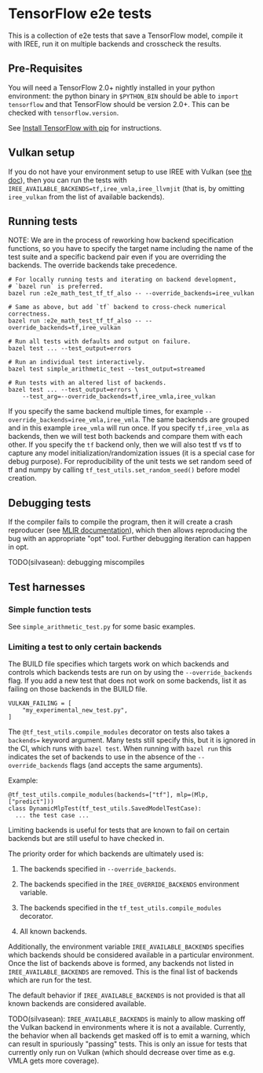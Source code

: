 # TensorFlow e2e tests

This is a collection of e2e tests that save a TensorFlow model, compile it with
IREE, run it on multiple backends and crosscheck the results.

## Pre-Requisites

You will need a TensorFlow 2.0+ nightly installed in your python environment:
the python binary in `$PYTHON_BIN` should be able to `import tensorflow` and
that TensorFlow should be version 2.0+. This can be checked with
`tensorflow.version`.

See [Install TensorFlow with pip](https://www.tensorflow.org/install/pip) for
instructions.

## Vulkan setup

If you do not have your environment setup to use IREE with Vulkan (see
[the doc](../../../docs/vulkan_and_spirv.md)), then you can run the tests with
`IREE_AVAILABLE_BACKENDS=tf,iree_vmla,iree_llvmjit` (that is, by omitting
`iree_vulkan` from the list of available backends).

## Running tests

NOTE: We are in the process of reworking how backend specification functions, so
you have to specify the target name including the name of the test suite and
a specific backend pair even if you are overriding the backends. The override
backends take precedence.

```shell
# For locally running tests and iterating on backend development,
# `bazel run` is preferred.
bazel run :e2e_math_test_tf_tf_also -- --override_backends=iree_vulkan

# Same as above, but add `tf` backend to cross-check numerical correctness.
bazel run :e2e_math_test_tf_tf_also -- --override_backends=tf,iree_vulkan

# Run all tests with defaults and output on failure.
bazel test ... --test_output=errors

# Run an individual test interactively.
bazel test simple_arithmetic_test --test_output=streamed

# Run tests with an altered list of backends.
bazel test ... --test_output=errors \
    --test_arg=--override_backends=tf,iree_vmla,iree_vulkan
```

If you specify the same backend multiple times, for example
`--override_backends=iree_vmla,iree_vmla`. The same backends are grouped and in
this example `iree_vmla` will run once. If you specify `tf,iree_vmla` as backends,
then we will test both backends and compare them with each other. If you specify
the `tf` backend only, then we will also test tf vs tf to capture any model
initialization/randomization issues (it is a special case for debug purpose).
For reproducibility of the unit tests we set random seed of tf and numpy by
calling `tf_test_utils.set_random_seed()` before model creation.

## Debugging tests

If the compiler fails to compile the program, then it will create a crash
reproducer (see [MLIR documentation](https://mlir.llvm.org/docs/WritingAPass/)),
which then allows reproducing the bug with an appropriate "opt" tool. Further
debugging iteration can happen in opt.

TODO(silvasean): debugging miscompiles

## Test harnesses

### Simple function tests

See `simple_arithmetic_test.py` for some basic examples.

### Limiting a test to only certain backends

The BUILD file specifies which targets work on which backends and controls which
backends tests are run on by using the `--override_backends` flag. If you add a
new test that does not work on some backends, list it as failing on those
backends in the BUILD file.

```build
VULKAN_FAILING = [
    "my_experimental_new_test.py",
]
```

The `@tf_test_utils.compile_modules` decorator on tests also takes a `backends=`
keyword argument. Many tests still specify this, but it is ignored in the CI,
which runs with `bazel test`. When running with `bazel run` this indicates the
set of backends to use in the absence of the `--override_backends` flags (and
accepts the same arguments).

Example:

```
@tf_test_utils.compile_modules(backends=["tf"], mlp=(Mlp, ["predict"]))
class DynamicMlpTest(tf_test_utils.SavedModelTestCase):
  ... the test case ...
```

Limiting backends is useful for tests that are known to fail on certain backends
but are still useful to have checked in.

The priority order for which backends are ultimately used is:

1.  The backends specified in `--override_backends`.

2.  The backends specified in the `IREE_OVERRIDE_BACKENDS` environment variable.

3.  The backends specified in the `tf_test_utils.compile_modules` decorator.

4.  All known backends.

Additionally, the environment variable `IREE_AVAILABLE_BACKENDS` specifies which
backends should be considered available in a particular environment. Once the
list of backends above is formed, any backends not listed in
`IREE_AVAILABLE_BACKENDS` are removed. This is the final list of backends which
are run for the test.

The default behavior if `IREE_AVAILABLE_BACKENDS` is not provided is that all
known backends are considered available.

TODO(silvasean): `IREE_AVAILABLE_BACKENDS` is mainly to allow masking off the
Vulkan backend in environments where it is not a available. Currently, the
behavior when all backends get masked off is to emit a warning, which can result
in spuriously "passing" tests. This is only an issue for tests that currently
only run on Vulkan (which should decrease over time as e.g. VMLA gets more
coverage).
